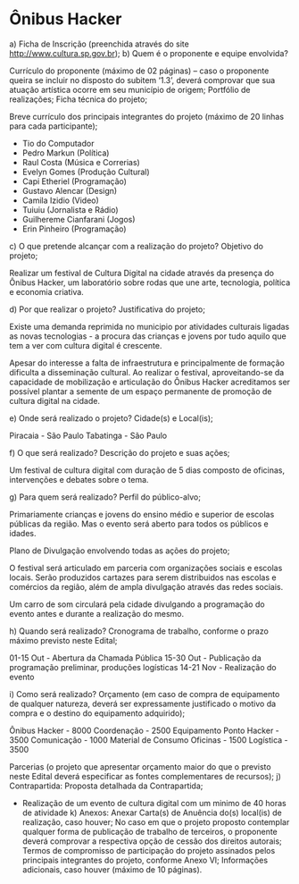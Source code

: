 # Ônibus Hacker

a) Ficha de Inscrição (preenchida através do site http://www.cultura.sp.gov.br);
b) Quem é o proponente e equipe envolvida?

Currículo do proponente (máximo de 02 páginas) – caso o proponente queira se incluir no disposto do subitem ‘1.3’, deverá comprovar que sua atuação artística ocorre em seu município de origem; 
Portfólio de realizações;
Ficha técnica do projeto;

Breve currículo dos principais integrantes do projeto (máximo de 20 linhas para cada participante);

* Tio do Computador
* Pedro Markun (Política)
* Raul Costa (Música e Correrias)
* Evelyn Gomes (Produção Cultural)
* Capi Etheriel (Programação)
* Gustavo Alencar (Design)
* Camila Izidio (Video)
* Tuiuiu (Jornalista e Rádio)
* Guilhereme Cianfarani (Jogos)
* Erin Pinheiro (Programação)

c) O que pretende alcançar com a realização do projeto?
Objetivo do projeto;

Realizar um festival de Cultura Digital na cidade através da presença do Ônibus Hacker, um laboratório sobre rodas que une arte, tecnologia, política e economia criativa.

d) Por que realizar o projeto?
Justificativa do projeto;

Existe uma demanda reprimida no municipio por atividades culturais ligadas as novas tecnologias - a procura das crianças e jovens por tudo aquilo que tem a ver com cultura digital é crescente.

Apesar do interesse a falta de infraestrutura e principalmente de formação dificulta a disseminação cultural. Ao realizar o festival, aproveitando-se da capacidade de mobilização e articulação do Ônibus Hacker acreditamos ser possível plantar a semente de um espaço permanente de promoção de cultura digital na cidade.

e) Onde será realizado o projeto?
Cidade(s) e Local(is);

Piracaia - São Paulo
Tabatinga - São Paulo

f) O que será realizado?
Descrição do projeto e suas ações;

Um festival de cultura digital com duração de 5 dias composto de oficinas, intervenções e debates sobre o tema.

g) Para quem será realizado?
Perfil do público-alvo;

Primariamente crianças e jovens do ensino médio e superior de escolas públicas da região. Mas o evento será aberto para todos os públicos e idades.

Plano de Divulgação envolvendo todas as ações do projeto;

O festival será articulado em parceria com organizações sociais e escolas locais. Serão produzidos cartazes para serem distribuidos nas escolas e comércios da região, além de ampla divulgação através das redes sociais.

Um carro de som circulará pela cidade divulgando a programação do evento antes e durante a realização do mesmo.

h) Quando será realizado?
Cronograma de trabalho, conforme o prazo máximo previsto neste Edital;

01-15 Out - Abertura da Chamada Pública
15-30 Out - Publicação da programação preliminar, produções logísticas
14-21 Nov - Realização do evento

i) Como será realizado?
Orçamento (em caso de compra de equipamento de qualquer natureza, deverá ser expressamente justificado o motivo da compra e o destino do equipamento adquirido);

Ônibus Hacker - 8000
Coordenação - 2500
Equipamento Ponto Hacker - 3500
Comunicação - 1000
Material de Consumo Oficinas - 1500
Logística - 3500

Parcerias (o projeto que apresentar orçamento maior do que o previsto neste Edital deverá especificar as fontes complementares de recursos);
j) Contrapartida:
Proposta detalhada da Contrapartida;

* Realização de um evento de cultura digital com um minimo de 40 horas de atividade
k) Anexos:
Anexar Carta(s) de Anuência do(s) local(is) de realização, caso houver;
No caso em que o projeto proposto contemplar qualquer forma de publicação de trabalho de terceiros, o proponente deverá comprovar a respectiva opção de cessão dos direitos autorais;
Termos de compromisso de participação do projeto assinados pelos principais integrantes do projeto, conforme Anexo VI;
Informações adicionais, caso houver (máximo de 10 páginas).